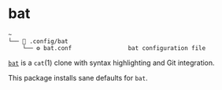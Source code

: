 # bat

```text
~
└── 📂 .config/bat
    └── ⚙️ bat.conf                bat configuration file

```

[`bat`](https://github.com/sharkdp/bat) is a `cat`(1) clone with syntax highlighting and Git integration.

This package installs sane defaults for `bat`.
